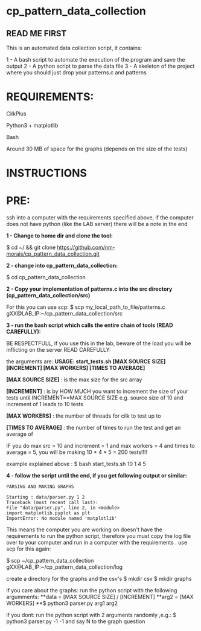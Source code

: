# cp_pattern_data_collection

## READ ME FIRST

This is an automated data collection script, it contains:

1 - A bash script to automate the execution of the program and save the output
2 - A python script to parse the data file
3 - A skeleton of the project where you should just drop your patterns.c and patterns

# REQUIREMENTS: 

CilkPlus

Python3 + matplotlib

Bash

Around 30 MB of space for the graphs (depends on the size of the tests)

# INSTRUCTIONS

# PRE: 
ssh into a computer with the requirements specified above, 
if the computer does not have python (like the LAB server)
there will be a note in the end

**1 - Change to home dir and clone the tool:**

  $ cd ~/ && git clone https://github.com/nm-morais/cp_pattern_data_collection.git

**2 - change into cp_pattern_data_collection:**

  $ cd cp_pattern_data_collection
  
**2 - Copy your implementation of patterns.c into the src directory (cp_pattern_data_collection/src)**

  For this you can use scp:
  $ scp  my_local_path_to_file/patterns.c  gXX@LAB_IP:~/cp_pattern_data_collection/src
  
**3 - run the bash script  which calls the entire chain of tools (READ CAREFULLY):**

  BE RESPECTFULL, if you use this in the lab, beware of the load you will be inflicting on the server
  READ CAREFULLY:
  
  the arguments are:
  **USAGE: start_tests.sh [MAX SOURCE SIZE] [INCREMENT] [MAX WORKERS] [TIMES TO AVERAGE]**

  **[MAX SOURCE SIZE]** : is the max size for the src array

  **[INCREMENT]** :  is by HOW MUCH you want to increment the size of your tests until INCREMENT==MAX SOURCE SIZE
    e.g. source size of 10 and increment of 1 leads to 10 tests

  **[MAX WORKERS]** : the number of threads for cilk to test up to

  **[TIMES TO AVERAGE]** : the number of times to run the test and get an average of
    
   IF you do max src = 10 and increment = 1 and max workers = 4 and times to average = 5, you will be making 10 * 4 * 5 = 200 tests!!!!
  
  example explained above : $ bash start_tests.sh 10 1 4 5
 
**4 - follow the script until the end, if you get following output or similar:**
 
    PARSING AND MAKING GRAPHS

    Starting : data/parser.py 1 2
    Traceback (most recent call last):
    File "data/parser.py", line 2, in <module>
    import matplotlib.pyplot as plt
    ImportError: No module named 'matplotlib'
    
  This means the computer you are working on doesn't have the requirements to run the python script, therefore you must copy the log file over to your computer and run in a computer with the requirements . use scp for this again:

  $ scp \~/cp_pattern_data_collection gXX@LAB_IP:~/cp_pattern_data_collection/log

  create a directory for the graphs and the csv's 
  $ mkdir csv
  $ mkdir graphs
  
  if you care about the graphs: run the python script with the following argumments: 
  **data = [MAX SOURCE SIZE] / [INCREMENT]
  **arg2 = [MAX WORKERS]
  **$ python3 parser.py arg1 arg2

  if you dont: run the python script with 2 arguments randomly ,e.g.:
    $ python3 parser.py -1 -1 
    and say N to the graph question



